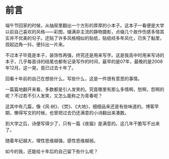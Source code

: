 # 前言

端午节回家的时候，从抽屉里翻出一个方形的厚厚的小本子。这本子一看便是大学以前自己喜欢的风格——彩图，缀满非主流的静物摄影，点缀几个故作伤感多情其实并不优美的句子。还贴了许多风格相似的贴纸，贴纸经多年风化，已失了黏里，捏起边角一抖，便抖出一片来。

不过本子毕竟是本子，装饰性再强，终究还是用来写字。这是我高中时用来写诗的本子，几乎每首诗的结尾也都有记录写作的时间，最早的是07年，最晚的是2008年12月，这一晃，竟已过去十年了。

回看十年前的自己在想些什么，写些什么，这是一件很有意思的事情。

一篇篇地翻开来看，多数都是引人发笑的。究竟哪里有那么多情啊，愁啊，怨啊的呢？不过若不引人发笑，又怎么能称之为青春呢？

这其中有几篇，像《风·树》、《焚》、《大地》，细细品来还是有些味道的。博客早期，懒得写文的时候，也曾把过去仍还满意的小诗翻出来凑数。

到大学之后，诗便写得少了，只有一篇《夜猫》是满意的。这几年干脆写不出来了。

随着年纪越大，理性思维越强，感性思维越弱。

如今的我，还能给十年后的自己留下些什么呢？
